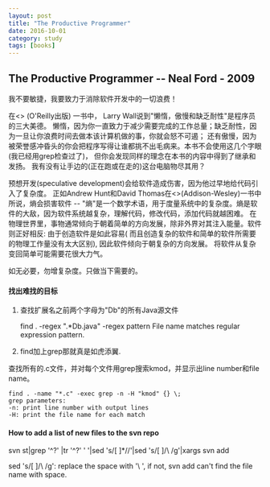 ```yaml
---
layout: post
title: "The Productive Programmer"
date: 2016-10-01
category: study 
tags: [books]
---
```

The Productive Programmer -- Neal Ford - 2009
----

我不要敏捷，我要致力于消除软件开发中的一切浪费！

在<<Porgramming Perl>> (O'Reilly出版) 一书中， Larry Wall说到"懒惰，傲慢和缺乏耐性"是程序员的三大美德。
懒惰，因为你一直致力于减少需要完成的工作总量；缺乏耐性，因为一旦让你浪费时间去做本该计算机做的事，你就会怒不可遏；
还有傲慢，因为被荣誉感冲昏头的你会把程序写得让谁都挑不出毛病来。本书不会使用这几个字眼(我已经用grep检查过了)，
但你会发现同样的理念在本书的内容中得到了继承和发扬。
我有没有让手边的(正在跑或在走的)这台电脑物尽其用？

预想开发(speculative development)会给软件造成伤害，因为他过早地给代码引入了复杂度。
正如Andrew Hunt和David Thomas在<<The programmatic Programmer>>(Addison-Wesley)一书中所说，熵会损害软件 -- 
"熵"是一个数学术语，用于度量系统中的复杂度。熵是软件的大敌，因为软件系统越复杂，理解代码，修改代码，添加代码就越困难。
在物理世界里，事物通常倾向于朝着简单的方向发展，除非外界对其注入能量。软件则正好相反: 由于创造软件是如此容易(
而且创造复杂的软件和简单的软件所需要的物理工作量没有太大区别), 因此软件倾向于朝复杂的方向发展。
将软件从复杂变回简单可能需要花很大力气。

如无必要，勿增复杂度。只做当下需要的。

#### 找出难找的目标

1. 查找扩展名之前两个字母为"Db"的所有Java源文件

    find . -regex ".*Db\.java"
    -regex pattern
        File  name matches regular expression pattern. 

2. find加上grep那就真是如虎添翼.

查找所有的.c文件，并对每个文件用grep搜索kmod，并显示出line number和file name。

    find . -name "*.c" -exec grep -n -H "kmod" {} \;
    grep parameters:
    -n: print line number with output lines
    -H: print the file name for each match 

#### How to add a list of new files to the svn repo

svn st|grep '^\?' |tr '^\?' ' '|sed 's/[ ]*//'|sed 's/[ ]/\\ /g'|xargs svn add

sed 's/[ ]/\\ /g': replace the space with '\ ', if not, svn add can't find the file name with space.

